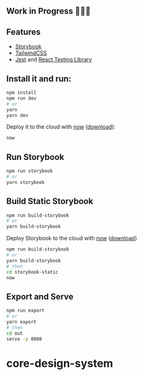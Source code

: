 ## Work in Progress 🚧👷‍♂️

## Features

- [Storybook](https://github.com/storybookjs/storybook)
- [TailwindCSS](http://tailwindcss.com)
- [Jest](https://jestjs.io/en/) and [React Testing Library](https://github.com/testing-library/react-testing-library)

## Install it and run:

```bash
npm install
npm run dev
# or
yarn
yarn dev
```

Deploy it to the cloud with [now](https://zeit.co/now) ([download](https://zeit.co/download)):

```bash
now
```

## Run Storybook

```bash
npm run storybook
# or
yarn storybook
```

## Build Static Storybook

```bash
npm run build-storybook
# or
yarn build-storybook
```

Deploy Storybook to the cloud with [now](https://zeit.co/now) ([download](https://zeit.co/download))

```bash
npm run build-storybook
# or
yarn build-storybook
# then
cd storybook-static
now
```

## Export and Serve

```bash
npm run export
# or
yarn export
# then
cd out
serve -p 8080
```
# core-design-system
